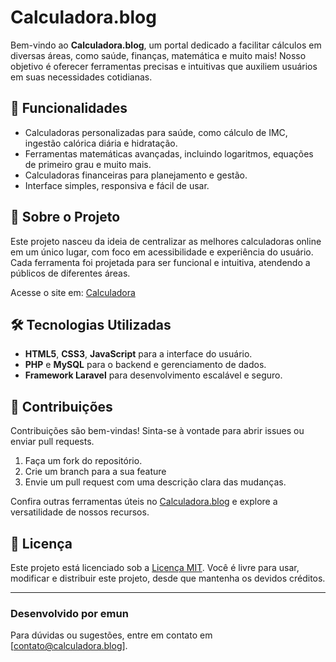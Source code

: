 # Calculadora.blog

Bem-vindo ao **Calculadora.blog**, um portal dedicado a facilitar cálculos em diversas áreas, como saúde, finanças, matemática e muito mais! Nosso objetivo é oferecer ferramentas precisas e intuitivas que auxiliem usuários em suas necessidades cotidianas.

## 🚀 Funcionalidades

- Calculadoras personalizadas para saúde, como cálculo de IMC, ingestão calórica diária e hidratação.
- Ferramentas matemáticas avançadas, incluindo logaritmos, equações de primeiro grau e muito mais.
- Calculadoras financeiras para planejamento e gestão.
- Interface simples, responsiva e fácil de usar.

## 🌟 Sobre o Projeto

Este projeto nasceu da ideia de centralizar as melhores calculadoras online em um único lugar, com foco em acessibilidade e experiência do usuário. Cada ferramenta foi projetada para ser funcional e intuitiva, atendendo a públicos de diferentes áreas.

Acesse o site em: [Calculadora](https://calculadora.blog)

## 🛠️ Tecnologias Utilizadas

- **HTML5**, **CSS3**, **JavaScript** para a interface do usuário.
- **PHP** e **MySQL** para o backend e gerenciamento de dados.
- **Framework Laravel** para desenvolvimento escalável e seguro.

## 📝 Contribuições

Contribuições são bem-vindas! Sinta-se à vontade para abrir issues ou enviar pull requests.

1. Faça um fork do repositório.
2. Crie um branch para a sua feature
3. Envie um pull request com uma descrição clara das mudanças.

Confira outras ferramentas úteis no [Calculadora.blog](https://calculadora.blog) e explore a versatilidade de nossos recursos.

## 📄 Licença

Este projeto está licenciado sob a [Licença MIT](LICENSE). Você é livre para usar, modificar e distribuir este projeto, desde que mantenha os devidos créditos.

---

### Desenvolvido por emun
Para dúvidas ou sugestões, entre em contato em [contato@calculadora.blog].
